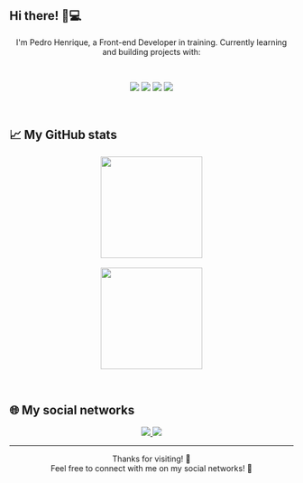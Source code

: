## Hi there! 👋💻
<p align="center">
I'm Pedro Henrique, a Front-end Developer in training.  
Currently learning and building projects with:
</p>
<br>

<p align="center">
  <img src="https://img.shields.io/badge/HTML5-E34F26?style=for-the-badge&logo=html5&logoColor=white"/>
  <img src="https://img.shields.io/badge/CSS3-1572B6?style=for-the-badge&logo=css3&logoColor=white"/>
  <img src="https://img.shields.io/badge/JavaScript-F7DF1E?style=for-the-badge&logo=javascript&logoColor=black"/>
  <img src="https://img.shields.io/badge/React-20232A?style=for-the-badge&logo=react&logoColor=61DAFB"/>
</p>

<br>

## 📈 My GitHub stats
<p align="center">
   <img height="180em" src="https://github-readme-stats.vercel.app/api/top-langs/?username=PedroHenriqueed&layout=compact&langs_count=7&theme=transparent"/>
    <br>
    <br>
   <img height="180em" src="https://github-readme-stats.vercel.app/api?username=PedroHenriqueed&show_icons=true&theme=transparent&include_all_commits=true&count_private=true&cache_seconds=1800"/>
</p>
<br>

## 🌐 My social networks
<p align="center">
   <a href="https://www.instagram.com/pedroo_henriqueed/" target="_blank">
    <img src="https://img.shields.io/badge/Instagram-E4405F?style=for-the-badge&logo=instagram&logoColor=white"/>    
   </a>
   <a href="https://www.linkedin.com/in/pedro-henrique-davi-948866211/" target="_blank">
    <img src="https://img.shields.io/badge/LinkedIn-0077B5?style=for-the-badge&logo=linkedin&logoColor=white"/>
   </a>
</p>

---

<p align="center">
  Thanks for visiting! 🚀 <br>
  Feel free to connect with me on my social networks! 🙌
</p>


<!--
**PedroHenriqueed/PedroHenriqueed** is a ✨ _special_ ✨ repository because its `README.md` (this file) appears on your GitHub profile.

Here are some ideas to get you started:

- 🔭 I’m currently working on ...
- 🌱 I’m currently learning ...
- 👯 I’m looking to collaborate on ...
- 🤔 I’m looking for help with ...
- 💬 Ask me about ...
- 📫 How to reach me: ...
- 😄 Pronouns: ...
- ⚡ Fun fact: ...
-->
